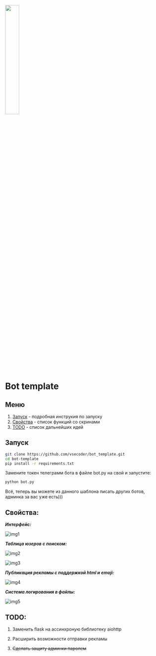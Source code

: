 <img src="https://raw.githubusercontent.com/vsecoder/bot_template/main/static/img/icon.png" width="30%">

# Bot template

## Меню

1. [Запуск](https://github.com/vsecoder/bot_template#запуск) - подробная инструкия по запуску
2. [Свойства](https://github.com/vsecoder/bot_template#свойства) - список функций со скринами
3. [TODO](https://github.com/vsecoder/bot_template#todo) - список дальнейших идей

## Запуск

```bash
git clone https://github.com/vsecoder/bot_template.git
cd bot-template
pip install -r requirements.txt
```

Замените токен телеграмм бота в файле bot.py на свой и запустите:

```bash
python bot.py
```

Всё, теперь вы можете из данного шаблона писать других ботов, админка за вас уже есть)))

## Свойства:

***Интерфейс:***

![img1](https://raw.githubusercontent.com/vsecoder/bot_template/main/md/image_1.png)

***Таблица юзеров с поиском:***

![img2](https://raw.githubusercontent.com/vsecoder/bot_template/main/md/image_2.png)

![img3](https://raw.githubusercontent.com/vsecoder/bot_template/main/md/image_3.png)

***Публикация рекламы с поддержкой html и emoji:***

![img4](https://raw.githubusercontent.com/vsecoder/bot_template/main/md/image_4.png)

***Система логирования в файлы:***

![img5](https://raw.githubusercontent.com/vsecoder/bot_template/main/md/image_5.png)

## TODO:

1. Заменить flask на ассинхроную библиотеку aiohttp

2. Расширить возможности отправки рекламы

3. ~~Сделать защиту админки паролем~~
